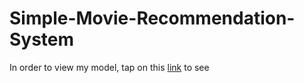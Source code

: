 # Simple-Movie-Recommendation-System

In order to view my model, tap on this <a href="https://huggingface.co/spaces/Abhinav-16/Movie_Recommendation_System">link</a> to see

